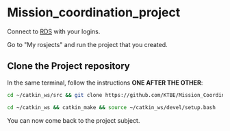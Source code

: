 # Mission_coordination_project

Connect to [RDS](https://app.theconstructsim.com/#/) with your logins.

Go to "My rosjects" and run the project that you created.

## Clone the Project repository
In the same terminal, follow the instructions **ONE AFTER THE OTHER**:

```bash
cd ~/catkin_ws/src && git clone https://github.com/KTBE/Mission_Coordination_project.git

cd ~/catkin_ws && catkin_make && source ~/catkin_ws/devel/setup.bash
```

You can now come back to the project subject.
